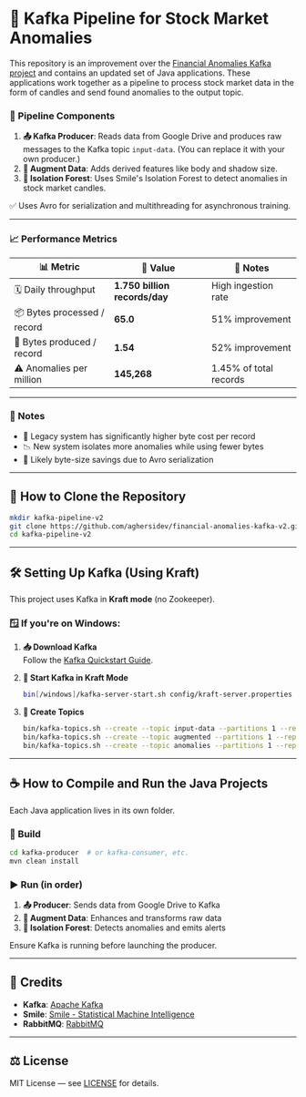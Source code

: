 # 🧠 Kafka Pipeline for Stock Market Anomalies

This repository is an improvement over the [Financial Anomalies Kafka project](https://github.com/aghersidev/financial-anomalies-kafka) and contains an updated set of Java applications. These applications work together as a pipeline to process stock market data in the form of candles and send found anomalies to the output topic.

### 🧩 Pipeline Components

1. **📤 Kafka Producer**: Reads data from Google Drive and produces raw messages to the Kafka topic `input-data`. (You can replace it with your own producer.)
2. **🧮 Augment Data**: Adds derived features like body and shadow size.
3. **🌲 Isolation Forest**: Uses Smile's Isolation Forest to detect anomalies in stock market candles.

✅ Uses Avro for serialization and multithreading for asynchronous training.

---

### 📈 Performance Metrics

| 📊 Metric                   | 🔢 Value                       | 💬 Notes                      |
|----------------------------|-------------------------------|-------------------------------|
| 🗓️ Daily throughput         | **1.750 billion records/day** | High ingestion rate           |
| 📦 Bytes processed / record| **65.0**                      | 51% improvement               |
| 🧾 Bytes produced / record | **1.54**                      | 52% improvement               |
| ⚠️ Anomalies per million   | **145,268**                   | 1.45% of total records        |

---

### 📝 Notes

- 🧱 Legacy system has significantly higher byte cost per record  
- 📉 New system isolates more anomalies while using fewer bytes  
- 🧬 Likely byte-size savings due to Avro serialization  

---

## 🧰 How to Clone the Repository

```bash
mkdir kafka-pipeline-v2
git clone https://github.com/aghersidev/financial-anomalies-kafka-v2.git
cd kafka-pipeline-v2
```

---

## 🛠️ Setting Up Kafka (Using Kraft)

This project uses Kafka in **Kraft mode** (no Zookeeper).

### 🪟 If you're on Windows:

1. **📥 Download Kafka**  
   Follow the [Kafka Quickstart Guide](https://kafka.apache.org/quickstart).

2. **🚀 Start Kafka in Kraft Mode**  
   ```bash
   bin[/windows]/kafka-server-start.sh config/kraft-server.properties
   ```

3. **📡 Create Topics**
   ```bash
   bin/kafka-topics.sh --create --topic input-data --partitions 1 --replication-factor 1 --bootstrap-server localhost:9092
   bin/kafka-topics.sh --create --topic augmented --partitions 1 --replication-factor 1 --bootstrap-server localhost:9092
   bin/kafka-topics.sh --create --topic anomalies --partitions 1 --replication-factor 1 --bootstrap-server localhost:9092
   ```

---

## ☕ How to Compile and Run the Java Projects

Each Java application lives in its own folder.

### 🔧 Build

```bash
cd kafka-producer  # or kafka-consumer, etc.
mvn clean install
```

### ▶️ Run (in order)

1. **📤 Producer**: Sends data from Google Drive to Kafka  
2. **🧮 Augment Data**: Enhances and transforms raw data  
3. **🌲 Isolation Forest**: Detects anomalies and emits alerts  

Ensure Kafka is running before launching the producer.

---

## 🙌 Credits

- **Kafka**: [Apache Kafka](https://kafka.apache.org/)
- **Smile**: [Smile - Statistical Machine Intelligence](https://haifengl.github.io/smile/)
- **RabbitMQ**: [RabbitMQ](https://www.rabbitmq.com/)

---

## ⚖️ License

MIT License — see [LICENSE](LICENSE) for details.

